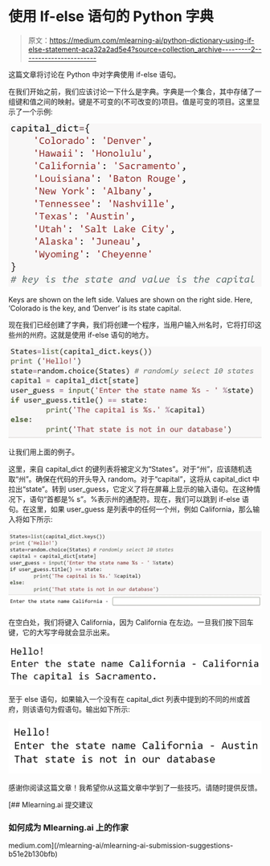 # 使用 If-else 语句的 Python 字典

> 原文：<https://medium.com/mlearning-ai/python-dictionary-using-if-else-statement-aca32a2ad5e4?source=collection_archive---------2----------------------->

这篇文章将讨论在 Python 中对字典使用 if-else 语句。

在我们开始之前，我们应该讨论一下什么是字典。字典是一个集合，其中存储了一组键和值之间的映射。键是不可变的(不可改变的)项目。值是可变的项目。这里显示了一个示例:

![](img/499ad33b46b8e78adcd8c24235ebec84.png)

Keys are shown on the left side. Values are shown on the right side. Here, ‘Colorado is the key, and ‘Denver’ is its state capital.

现在我们已经创建了字典，我们将创建一个程序，当用户输入州名时，它将打印这些州的州府。这就是使用 if-else 语句的地方。

![](img/8d852507306ef5105d0dce7339878691.png)

让我们用上面的例子。

这里，来自 capital_dict 的键列表将被定义为“States”。对于“州”，应该随机选取“州”。确保在代码的开头导入 random。对于“capital”，这将从 capital_dict 中拉出“state”。转到 user_guess，它定义了将在屏幕上显示的输入语句。在这种情况下，语句“首都是% s”。%表示州的通配符。现在，我们可以跳到 if-else 语句。在这里，如果 user_guess 是列表中的任何一个州，例如 California，那么输入将如下所示:

![](img/17c56a9d04deed403e01df74ef35f999.png)

在空白处，我们将键入 California，因为 California 在左边。一旦我们按下回车键，它的大写字母就会显示出来。

![](img/5a71641958ffda77270c1e1bf566845b.png)

至于 else 语句，如果输入一个没有在 capital_dict 列表中提到的不同的州或首府，则该语句为假语句。输出如下所示:

![](img/dfd74a09d4b1b049262de6fcee11c162.png)

感谢你阅读这篇文章！我希望你从这篇文章中学到了一些技巧。请随时提供反馈。

[](/mlearning-ai/mlearning-ai-submission-suggestions-b51e2b130bfb) [## Mlearning.ai 提交建议

### 如何成为 Mlearning.ai 上的作家

medium.com](/mlearning-ai/mlearning-ai-submission-suggestions-b51e2b130bfb)